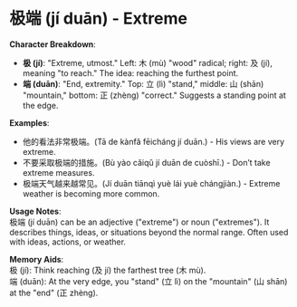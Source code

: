 # **极端 (jí duān) - Extreme**

**Character Breakdown**:  
- **极 (jí)**: "Extreme, utmost." Left: 木 (mù) "wood" radical; right: 及 (jí), meaning "to reach." The idea: reaching the furthest point.  
- **端 (duān)**: "End, extremity." Top: 立 (lì) "stand," middle: 山 (shān) "mountain," bottom: 正 (zhèng) "correct." Suggests a standing point at the edge.

**Examples**:  
- 他的看法非常极端。(Tā de kànfǎ fēicháng jí duān.) - His views are very extreme.  
- 不要采取极端的措施。(Bù yào cǎiqǔ jí duān de cuòshī.) - Don’t take extreme measures.  
- 极端天气越来越常见。(Jí duān tiānqì yuè lái yuè chángjiàn.) - Extreme weather is becoming more common.

**Usage Notes**:  
极端 (jí duān) can be an adjective ("extreme") or noun ("extremes"). It describes things, ideas, or situations beyond the normal range. Often used with ideas, actions, or weather.

**Memory Aids**:  
极 (jí): Think reaching (及 jí) the farthest tree (木 mù).  
端 (duān): At the very edge, you "stand" (立 lì) on the "mountain" (山 shān) at the "end" (正 zhèng).